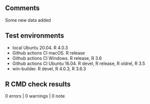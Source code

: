 ## Comments

Some new data added

## Test environments

* local Ubuntu 20.04. R 4.0.3
* Github actions CI macOS. R release
* Github actions CI Windows. R release, R 3.6
* Github actions CI Ubuntu 16.04. R devel, R release, R oldrel, R 3.5
* win-builder. R devel, R 4.0.3, R 3.6.3

## R CMD check results

0 errors | 0 warnings | 0 note

